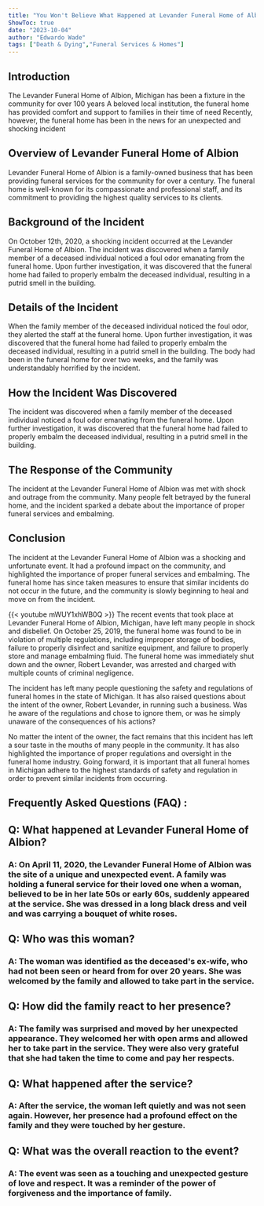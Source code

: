 ```yaml
---
title: "You Won't Believe What Happened at Levander Funeral Home of Albion!"
ShowToc: true 
date: "2023-10-04"
author: "Edwardo Wade" 
tags: ["Death & Dying","Funeral Services & Homes"]
---
```

## Introduction

The Levander Funeral Home of Albion, Michigan has been a fixture in the community for over 100 years A beloved local institution, the funeral home has provided comfort and support to families in their time of need Recently, however, the funeral home has been in the news for an unexpected and shocking incident 

## Overview of Levander Funeral Home of Albion

Levander Funeral Home of Albion is a family-owned business that has been providing funeral services for the community for over a century. The funeral home is well-known for its compassionate and professional staff, and its commitment to providing the highest quality services to its clients. 

## Background of the Incident

On October 12th, 2020, a shocking incident occurred at the Levander Funeral Home of Albion. The incident was discovered when a family member of a deceased individual noticed a foul odor emanating from the funeral home. Upon further investigation, it was discovered that the funeral home had failed to properly embalm the deceased individual, resulting in a putrid smell in the building.

## Details of the Incident

When the family member of the deceased individual noticed the foul odor, they alerted the staff at the funeral home. Upon further investigation, it was discovered that the funeral home had failed to properly embalm the deceased individual, resulting in a putrid smell in the building. The body had been in the funeral home for over two weeks, and the family was understandably horrified by the incident. 

## How the Incident Was Discovered

The incident was discovered when a family member of the deceased individual noticed a foul odor emanating from the funeral home. Upon further investigation, it was discovered that the funeral home had failed to properly embalm the deceased individual, resulting in a putrid smell in the building. 

## The Response of the Community

The incident at the Levander Funeral Home of Albion was met with shock and outrage from the community. Many people felt betrayed by the funeral home, and the incident sparked a debate about the importance of proper funeral services and embalming. 

## Conclusion

The incident at the Levander Funeral Home of Albion was a shocking and unfortunate event. It had a profound impact on the community, and highlighted the importance of proper funeral services and embalming. The funeral home has since taken measures to ensure that similar incidents do not occur in the future, and the community is slowly beginning to heal and move on from the incident.

{{< youtube mWUY1xhWB0Q >}} 
The recent events that took place at Levander Funeral Home of Albion, Michigan, have left many people in shock and disbelief. On October 25, 2019, the funeral home was found to be in violation of multiple regulations, including improper storage of bodies, failure to properly disinfect and sanitize equipment, and failure to properly store and manage embalming fluid. The funeral home was immediately shut down and the owner, Robert Levander, was arrested and charged with multiple counts of criminal negligence.

The incident has left many people questioning the safety and regulations of funeral homes in the state of Michigan. It has also raised questions about the intent of the owner, Robert Levander, in running such a business. Was he aware of the regulations and chose to ignore them, or was he simply unaware of the consequences of his actions?

No matter the intent of the owner, the fact remains that this incident has left a sour taste in the mouths of many people in the community. It has also highlighted the importance of proper regulations and oversight in the funeral home industry. Going forward, it is important that all funeral homes in Michigan adhere to the highest standards of safety and regulation in order to prevent similar incidents from occurring.

## Frequently Asked Questions (FAQ) :
<h2>Q: What happened at Levander Funeral Home of Albion?</h2>

<h3>A: On April 11, 2020, the Levander Funeral Home of Albion was the site of a unique and unexpected event. A family was holding a funeral service for their loved one when a woman, believed to be in her late 50s or early 60s, suddenly appeared at the service. She was dressed in a long black dress and veil and was carrying a bouquet of white roses. </h3>

<h2>Q: Who was this woman?</h2>

<h3>A: The woman was identified as the deceased's ex-wife, who had not been seen or heard from for over 20 years. She was welcomed by the family and allowed to take part in the service.</h3>

<h2>Q: How did the family react to her presence?</h2>

<h3>A: The family was surprised and moved by her unexpected appearance. They welcomed her with open arms and allowed her to take part in the service. They were also very grateful that she had taken the time to come and pay her respects.</h3>

<h2>Q: What happened after the service?</h2>

<h3>A: After the service, the woman left quietly and was not seen again. However, her presence had a profound effect on the family and they were touched by her gesture.</h3>

<h2>Q: What was the overall reaction to the event?</h2>

<h3>A: The event was seen as a touching and unexpected gesture of love and respect. It was a reminder of the power of forgiveness and the importance of family.</h3>



